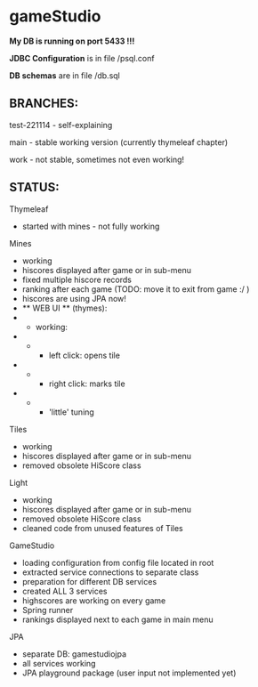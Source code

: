# gameStudio

**My DB is running on port 5433 !!!**

**JDBC Configuration** is in file /psql.conf

**DB schemas** are in file /db.sql

BRANCHES:
---

test-221114 - self-explaining

main - stable working version (currently thymeleaf chapter)

work - not stable, sometimes not even working!

STATUS:
---

Thymeleaf
- started with mines - not fully working

Mines
- working
- hiscores displayed after game or in sub-menu
- fixed multiple hiscore records
- ranking after each game (TODO: move it to exit from game :/ )
- hiscores are using JPA now!
- ** WEB UI ** (thymes): 
- - working: 
- - - left click: opens tile
- - - right click: marks tile
- - - 'little' tuning

Tiles
- working
- hiscores displayed after game or in sub-menu
- removed obsolete HiScore class

Light
- working
- hiscores displayed after game or in sub-menu
- removed obsolete HiScore class
- cleaned code from unused features of Tiles

GameStudio
- loading configuration from config file located in root
- extracted service connections to separate class
- preparation for different DB services
- created ALL 3 services
- highscores are working on every game
- Spring runner
- rankings displayed next to each game in main menu

JPA
- separate DB: gamestudiojpa
- all services working
- JPA playground package (user input not implemented yet)



